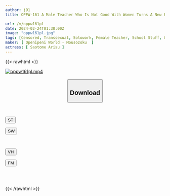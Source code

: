 ```yaml
---
author: j91
title: OPPW-161 A Male Teacher Who Is Not Good With Women Turns A New Female Teacher Into A Boy! ? Alice Saotome

url: /v/oppw161pl
date: 2024-02-24T01:30:00Z
image: "oppw161pl.jpg"
tags: [Censored, Transsexual, Solowork, Female Teacher, School Stuff, Cross Dressing	]
maker: [ Openipeni World - Mousozoku  ]
actress: [ Saotome Arisu ]
---
```



{{< rawhtml >}}

<div class="video" data-videoid="bzeo04XLewUPPzP">
    <a href="javascript:;">
        <img src="/v/oppw161pl/oppw161pl.jpg" width="WIDTH" height="HEIGHT" alt="oppw161pl.mp4" loading="lazy">
    </a>
</div>

<script type="text/javascript" src="https://j91.asia/asset/on-demand-st.js"></script>

<br>
  <link rel="stylesheet" href="https://j91.asia/asset/bs5.css">
  
  <center>
  <button class="btn btn-primary" type="button" data-bs-toggle="collapse" data-bs-target=".multi-collapse" aria-expanded="false" aria-controls="multiCollapseExample1 multiCollapseExample2"><h2>Download</h2></button></center>
</p>
<div class="row">
  <div class="col">
    <div class="collapse multi-collapse" id="multiCollapseExample1">
      <div class="card card-body">
	      	      <br>
<div class="buttons">  
<p><a href="https://streamtape.to/v/bzeo04XLewUPPzP" target="_blank"><button class="btn-hover color-3"><i class="fa fa-download"></i> ST</button></a></p>
<p><a href="https://cdnwish.com/t4sjmm8kblx0" target="_blank"><button class="btn-hover color-2"><i class="fa fa-download"></i> SW</button></a></p></div>
    </div>
  </div>
</div>
  <div class="col">
    <div class="collapse multi-collapse" id="multiCollapseExample2">
      <div class="card card-body">
	      <br>
<div class="buttons">
<p><a href="javascript:;"><button class="btn-hover color-9"><i class="fa fa-download"></i> VH</button></a></p>
<p><a href="javascript:;"><button class="btn-hover color-8"><i class="fa fa-download"></i> FM</button></a></p></div>
<br><br>
      </div>
    </div>
  </div>
</div>

{{< /rawhtml >}}